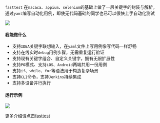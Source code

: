 `fasttest` 在`macaca`、`appium`、`selenium`的基础上做了一层关键字的封装与解析，通过`yaml`编写自动化用例，即使无代码基础的同学也已可以很快上手自动化测试

![](https://img.shields.io/badge/python-3.7-green) 

#### 我能做什么
- 支持`IDEA`关键字联想输入，在`yaml`文件上写用例像写代码一样舒畅
- 支持在线实时`debug`用例步骤，无需重复运行验证
- 支持现有关键字组合、自定义关键字，拥有无限扩展性
- 支持`PO`模式、支持`iOS`、`Android`两端共用一份用例
- 支持`if`、`while`、`for`等语法用于构造复杂场景
- 支持`CLI`命令，支持`Jenkins`持续集成
- 支持多设备并行执行

#### 运行示例
![](https://github.com/Jodeee/fasttest/blob/master/demo.gif)

更多介绍请点击[fasttest](https://www.yuque.com/jodeee/vt6gkg/oue9xb)
